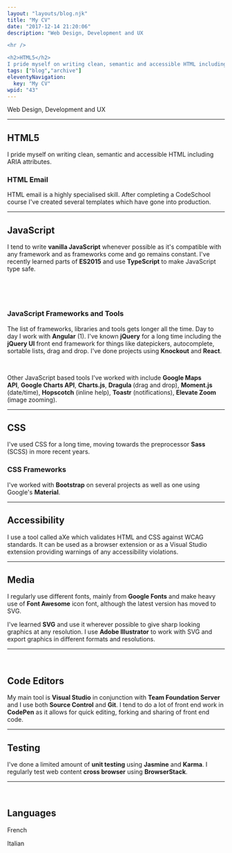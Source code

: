 ```yaml
---
layout: "layouts/blog.njk"
title: "My CV"
date: "2017-12-14 21:20:06"
description: "Web Design, Development and UX

<hr />

<h2>HTML5</h2>
I pride myself on writing clean, semantic and accessible HTML including ARIA attributes"
tags: ["blog","archive"]
eleventyNavigation:
  key: "My CV"
wpid: "43"
---
```

Web Design, Development and UX

<hr />

<h2>HTML5</h2>
I pride myself on writing clean, semantic and accessible HTML including ARIA attributes.
<h3>HTML Email</h3>
HTML email is a highly specialised skill. After completing a CodeSchool course I've created several templates which have gone into production.

<hr />

<h2>JavaScript</h2>
I tend to write <strong>vanilla JavaScript</strong> whenever possible as it's compatible with any framework and as frameworks come and go remains constant. I've recently learned parts of <strong>ES2015</strong> and use <strong>TypeScript</strong> to make JavaScript type safe.

&nbsp;

&nbsp;
<h3>JavaScript Frameworks and Tools</h3>
The list of frameworks, libraries and tools gets longer all the time. Day to day I work with <strong>Angular</strong> (1). I've known <strong>jQuery</strong> for a long time including the <strong>jQuery UI</strong> front end framework for things like datepickers, autocomplete, sortable lists, drag and drop. I've done projects using <strong>Knockout</strong> and <strong>React</strong>.

&nbsp;

Other JavaScript based tools I've worked with include <strong>Google Maps API</strong>, <strong>Google Charts API</strong>, <strong>Charts.js</strong>, <strong>Dragula </strong>(drag and drop), <strong>Moment.js </strong>(date/time), <strong>Hopscotch</strong> (inline help), <strong>Toastr</strong> (notifications), <strong>Elevate Zoom</strong> (image zooming).

<hr />

<h2>CSS</h2>
I've used CSS for a long time, moving towards the preprocessor <strong>Sass</strong> (SCSS) in more recent years.
<h3>CSS Frameworks</h3>
I've worked with <strong>Bootstrap</strong> on several projects as well as one using Google's <strong>Material</strong>.

<hr />

<h2>Accessibility</h2>
I use a tool called aXe which validates HTML and CSS against WCAG standards. It can be used as a browser extension or as a Visual Studio extension providing warnings of any accessibility violations.

<hr />

<h2>Media</h2>
I regularly use different fonts, mainly from <strong>Google Fonts</strong> and make heavy use of <strong>Font Awesome</strong> icon font, although the latest version has moved to SVG.

I've learned <strong>SVG</strong> and use it wherever possible to give sharp looking graphics at any resolution. I use <strong>Adobe Illustrator</strong> to work with SVG and export graphics in different formats and resolutions.

<hr />

&nbsp;
<h2>Code Editors</h2>
My main tool is <strong>Visual Studio</strong> in conjunction with <strong>Team Foundation Server</strong> and I use both <strong>Source Control</strong> and <strong>Git</strong>. I tend to do a lot of front end work in <strong>CodePen</strong> as it allows for quick editing, forking and sharing of front end code.

<hr />

<h2>Testing</h2>
I've done a limited amount of <strong>unit testing</strong> using <strong>Jasmine</strong> and <strong>Karma</strong>. I regularly test web content <strong>cross browser</strong> using <strong>BrowserStack</strong>.

<hr />

&nbsp;
<h2>Languages</h2>
French

Italian